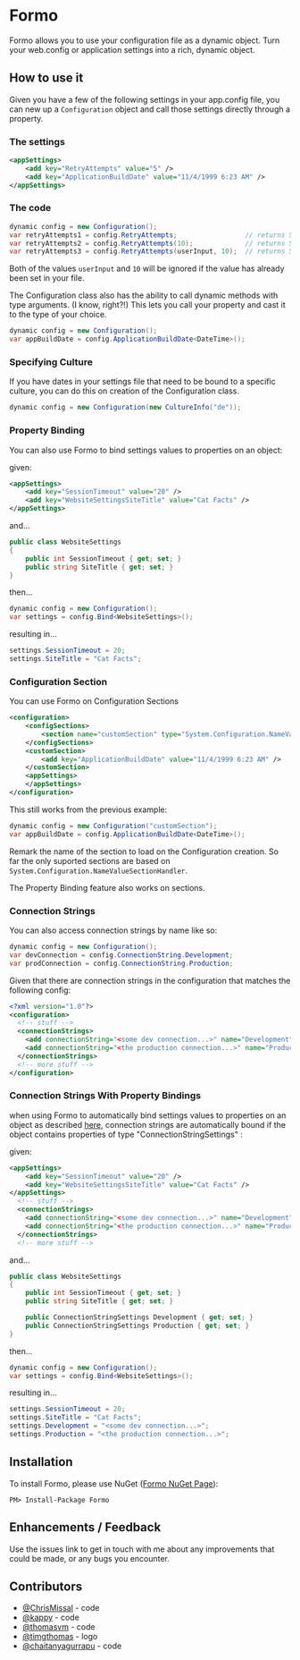 # Formo

Formo allows you to use your configuration file as a dynamic object. Turn your web.config or application settings into a rich, dynamic object.

## How to use it

Given you have a few of the following settings in your app.config file, you can new up a `Configuration` object and call those settings directly through a property.

### The settings

```xml
<appSettings>
    <add key="RetryAttempts" value="5" />
    <add key="ApplicationBuildDate" value="11/4/1999 6:23 AM" />
</appSettings>
```

### The code

```csharp
dynamic config = new Configuration();
var retryAttempts1 = config.RetryAttempts;                 // returns 5 as a string
var retryAttempts2 = config.RetryAttempts(10);             // returns 5 if found in config, else 10
var retryAttempts3 = config.RetryAttempts(userInput, 10);  // returns 5 if it exists in config, else userInput if not null, else 10
```

Both of the values `userInput` and `10` will be ignored if the value has already been set in your file.

The Configuration class also has the ability to call dynamic methods with type arguments. (I know, right?!) This lets you call your property and cast it to the type of your choice.

```csharp
dynamic config = new Configuration();
var appBuildDate = config.ApplicationBuildDate<DateTime>();
```

### Specifying Culture

If you have dates in your settings file that need to be bound to a specific culture, you can do this on creation of the Configuration class.

```csharp
dynamic config = new Configuration(new CultureInfo("de"));
```

### Property Binding

You can also use Formo to bind settings values to properties on an object:

given:

```xml
<appSettings>
    <add key="SessionTimeout" value="20" />
    <add key="WebsiteSettingsSiteTitle" value="Cat Facts" />
</appSettings>
```

and...

```csharp
public class WebsiteSettings
{
    public int SessionTimeout { get; set; }
    public string SiteTitle { get; set; }
}
```

then...

```csharp
dynamic config = new Configuration();
var settings = config.Bind<WebsiteSettings>();
```

resulting in...

```csharp
settings.SessionTimeout = 20;
settings.SiteTitle = "Cat Facts";
```

### Configuration Section

You can use Formo on Configuration Sections

```xml
<configuration>
    <configSections>
        <section name="customSection" type="System.Configuration.NameValueSectionHandler"/>
    </configSections>
    <customSection>
        <add key="ApplicationBuildDate" value="11/4/1999 6:23 AM" />
    </customSection>
    <appSettings>
    </appSettings>
</configuration>
```

This still works from the previous example:

```csharp
dynamic config = new Configuration("customSection");
var appBuildDate = config.ApplicationBuildDate<DateTime>();
```

Remark the name of the section to load on the Configuration creation.
So far the only suported sections are based on `System.Configuration.NameValueSectionHandler`.

The Property Binding feature also works on sections.

### Connection Strings

You can also access connection strings by name like so:

```csharp
dynamic config = new Configuration();
var devConnection = config.ConnectionString.Development;
var prodConnection = config.ConnectionString.Production;
```

Given that there are connection strings in the configuration that matches the following config:

```xml
<?xml version="1.0"?>
<configuration>
  <!-- stuff -->
  <connectionStrings>
    <add connectionString="<some dev connection...>" name="Development"/>
    <add connectionString="<the production connection...>" name="Production"/>
  </connectionStrings>
  <!-- more stuff -->
</configuration>
```

### Connection Strings With Property Bindings
when using Formo to automatically bind settings values to properties on an object as described [here](#property-binding),
connection strings are automatically bound if the object contains properties of type "ConnectionStringSettings" :

given:

```xml
<appSettings>
    <add key="SessionTimeout" value="20" />
    <add key="WebsiteSettingsSiteTitle" value="Cat Facts" />
</appSettings>
  <!-- stuff -->
  <connectionStrings>
    <add connectionString="<some dev connection...>" name="Development"/>
    <add connectionString="<the production connection...>" name="Production"/>
  </connectionStrings>
  <!-- more stuff -->
```

and...

```csharp
public class WebsiteSettings
{
    public int SessionTimeout { get; set; }
    public string SiteTitle { get; set; }

    public ConnectionStringSettings Development { get; set; }
    public ConnectionStringSettings Production { get; set; }
}
```

then...

```csharp
dynamic config = new Configuration();
var settings = config.Bind<WebsiteSettings>();
```

resulting in...

```csharp
settings.SessionTimeout = 20;
settings.SiteTitle = "Cat Facts";
settings.Development = "<some dev connection...>";
settings.Production = "<the production connection...>";
```

## Installation

To install Formo, please use NuGet ([Formo NuGet Page](https://www.nuget.org/packages/Formo/)):

    PM> Install-Package Formo

## Enhancements / Feedback

Use the issues link to get in touch with me about any improvements that could be made, or any bugs you encounter.

## Contributors

* [@ChrisMissal](https://github.com/ChrisMissal) - code
* [@kappy](https://github.com/kappy) - code
* [@thomasvm](https://github.com/thomasvm) - code
* [@timgthomas](https://github.com/timgthomas) - logo
* [@chaitanyagurrapu](https://github.com/chaitanyagurrapu) - code
